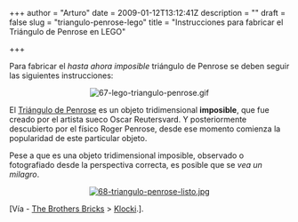 +++
author = "Arturo"
date = 2009-01-12T13:12:41Z
description = ""
draft = false
slug = "triangulo-penrose-lego"
title = "Instrucciones para fabricar el Triángulo de Penrose en LEGO"

+++

<p>Para fabricar el <em>hasta ahora imposible</em> triángulo de Penrose se deben seguir las siguientes instrucciones:

</p><p align="center"><img src="http://geeksan.com/wp-content/uploads/import/67-lego-triangulo-penrose.gif" alt="67-lego-triangulo-penrose.gif" /></p>


<p>El <a href="http://geek.cl/wp-content/uploads/2009/01/Tri%C3%A1ngulo_de_Penrose">Triángulo de Penrose</a> es un objeto tridimensional <strong>imposible</strong>, que fue creado por el artista sueco Oscar Reutersvard. Y posteriormente descubierto por el físico Roger Penrose, desde ese momento comienza la popularidad de este particular objeto.

</p><p>Pese a que es una objeto tridimensional imposible, observado o fotografiado desde la perspectiva correcta, es posible que se <em>vea un milagro</em>.

</p><p align="center"><a href="http://geek.cl/wp-content/uploads/2009/01/almostthere.jpg"><img src="http://geeksan.com/wp-content/uploads/import/68-triangulo-penrose-listo.jpg" alt="68-triangulo-penrose-listo.jpg" /></a></p>

<p>[Vía - <a href="http://geek.cl/wp-content/uploads/2009/01/build-your-own-penrose-triangle">The Brothers Bricks</a> &gt; <a href="http://www.e-klocki.com/2009/01/09/jerac-bends-time-space-continuum/">Klocki</a>.].</p>